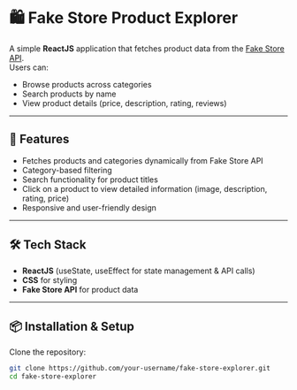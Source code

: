 # 🛍️ Fake Store Product Explorer

A simple **ReactJS** application that fetches product data from the [Fake Store API](https://fakestoreapi.com).  
Users can:
- Browse products across categories
- Search products by name
- View product details (price, description, rating, reviews)

---

## 🚀 Features
- Fetches products and categories dynamically from Fake Store API  
- Category-based filtering  
- Search functionality for product titles  
- Click on a product to view detailed information (image, description, rating, price)  
- Responsive and user-friendly design  

---

## 🛠️ Tech Stack
- **ReactJS** (useState, useEffect for state management & API calls)  
- **CSS** for styling  
- **Fake Store API** for product data  

---

## 📦 Installation & Setup

Clone the repository:
```bash
git clone https://github.com/your-username/fake-store-explorer.git
cd fake-store-explorer
